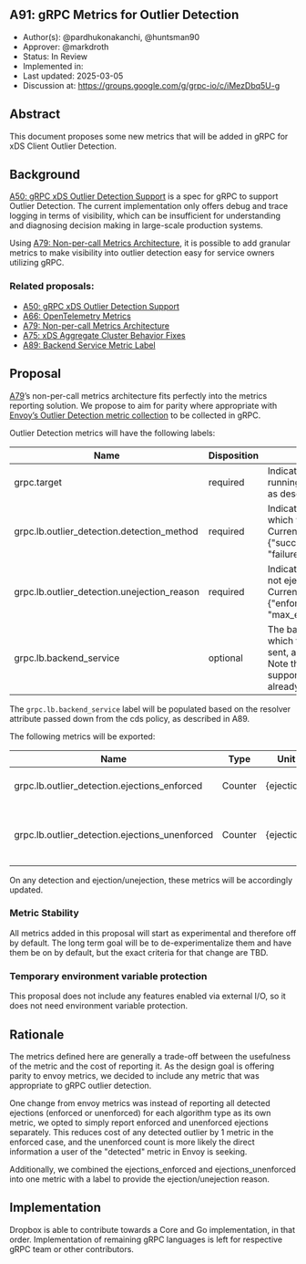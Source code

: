 A91: gRPC Metrics for Outlier Detection
---
* Author(s): @pardhukonakanchi, @huntsman90
* Approver: @markdroth
* Status: In Review
* Implemented in:
* Last updated: 2025-03-05
* Discussion at: https://groups.google.com/g/grpc-io/c/iMezDbq5U-g

## Abstract

This document proposes some new metrics that will be added in gRPC for xDS Client Outlier Detection.

## Background

[A50: gRPC xDS Outlier Detection Support][A50] is a spec for gRPC to support Outlier Detection. The current implementation only offers debug and trace logging in terms of visibility, which can be insufficient for understanding and diagnosing decision making in large-scale production systems. 

Using [A79: Non-per-call Metrics Architecture][A79], it is possible to add granular metrics to make visibility into outlier detection easy for service owners utilizing gRPC.

### Related proposals: 
* [A50: gRPC xDS Outlier Detection Support][A50]
* [A66: OpenTelemetry Metrics][A66]
* [A79: Non-per-call Metrics Architecture][A79]
* [A75: xDS Aggregate Cluster Behavior Fixes][A75]
* [A89: Backend Service Metric Label][A89]

[A50]: A50-xds-outlier-detection.md
[A66]: A66-otel-stats.md
[A75]: A75-xds-aggregate-cluster-behavior-fixes.md
[A79]: A79-non-per-call-metrics-architecture.md
[A89]: A89-backend-service-metric-label.md

## Proposal

[A79]’s non-per-call metrics architecture fits perfectly into the metrics reporting solution. We propose to aim for parity where appropriate with [Envoy’s Outlier Detection metric collection](https://www.envoyproxy.io/docs/envoy/latest/configuration/upstream/cluster_manager/cluster_stats#outlier-detection-statistics) to be collected in gRPC.

Outlier Detection metrics will have the following labels:

| Name        | Disposition | Description |
| ----------- | ----------- | ----------- |
| grpc.target | required | Indicates the target we are running outlier detection on, as described in [A66]. |
| grpc.lb.outlier_detection.detection_method | required | Indicates the method with which we detected outlier. Currently one of {"success_rate", "failure_percentage"}
| grpc.lb.outlier_detection.unejection_reason | required | Indicates the reason we did not eject a detected outlier. Currently one of {"enforcement_percentage", "max_ejection_overflow"}
| grpc.lb.backend_service | optional | The backend service to which the traffic is being sent, as described in [A89]. Note that this label will be supported only if [A75] has already been implemented |

The `grpc.lb.backend_service` label will be populated based on the resolver attribute passed down from the cds policy, as described in A89.

The following metrics will be exported:

| Name          | Type  | Unit  | Labels  | Description |
| ------------- | ----- | ----- | ------- | ----------- |
|  grpc.lb.outlier_detection.ejections_enforced |	Counter |	{ejection} |	grpc.target, grpc.lb.backend_service, grpc.lb.outlier_detection.detection_method  |	Enforced outlier ejections by ejection reason |
|  grpc.lb.outlier_detection.ejections_unenforced |	Counter |	{ejection} |	grpc.target, grpc.lb.backend_service, grpc.lb.outlier_detection.detection_method, grpc.lb.outlier_detection.unenforced_reason |	Unenforced outlier ejections due to either max ejection percentage or enforcement_percentage |

On any detection and ejection/unejection, these metrics will be accordingly updated.

### Metric Stability

All metrics added in this proposal will start as experimental and therefore off by default. The long term goal will be to de-experimentalize them and have them be on by default, but the exact criteria for that change are TBD.

### Temporary environment variable protection

This proposal does not include any features enabled via external I/O, so it does not need environment variable protection.

## Rationale

The metrics defined here are generally a trade-off between the usefulness
of the metric and the cost of reporting it. As the design goal is offering parity to envoy metrics,
we decided to include any metric that was appropriate to gRPC outlier detection.

One change from envoy metrics was instead of reporting all detected ejections (enforced or unenforced) for each algorithm type as its own metric, we opted to simply report enforced and unenforced ejections separately. This reduces cost of any detected outlier by 1 metric in the enforced case, and the unenforced count is more likely the direct information a user of the "detected" metric in Envoy is seeking.

Additionally, we combined the ejections_enforced and ejections_unenforced into one metric with a label to provide the ejection/unejection reason.

## Implementation

Dropbox is able to contribute towards a Core and Go implementation, in that order. Implementation of remaining gRPC languages is left for respective gRPC team or other contributors.
